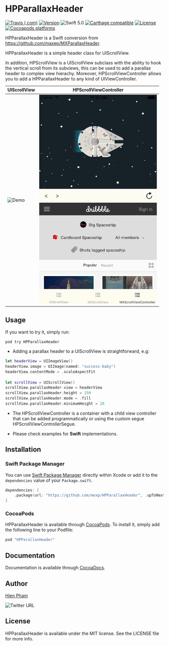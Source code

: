 # HPParallaxHeader

[![Travis (.com)](https://img.shields.io/travis/com/ngochiencse/HPParallaxHeader)](https://www.travis-ci.com/github/ngochiencse/HPParallaxHeader)
[![Version](https://img.shields.io/cocoapods/v/HPParallaxHeader)](http://cocoapods.org/pods/HPParallaxHeader)
![Swift 5.0](https://img.shields.io/badge/swift-5.0-orange)
[![Carthage compatible](https://img.shields.io/badge/Carthage-compatible-4BC51D.svg?style=flat)](https://github.com/Carthage/Carthage)
[![License](https://img.shields.io/cocoapods/l/HPParallaxHeader)](http://cocoapods.org/pods/HPParallaxHeader)
[![Cocoapods platforms](https://img.shields.io/cocoapods/p/HPParallaxHeader)](http://cocoapods.org/pods/HPParallaxHeader)

HPParallaxHeader is a Swift conversion from https://github.com/maxep/MXParallaxHeader.

HPParallaxHeader is a simple header class for UIScrollView.

In addition, HPScrollView is a UIScrollView subclass with the ability to hook the vertical scroll from its subviews, this can be used to add a parallax header to complex view hierachy. Moreover, HPScrollViewController allows you to add a HPParallaxHeader to any kind of UIViewController.

|             UIScrollView        |           HPScrollViewController          |
|---------------------------------|-------------------------------------------|
|![Demo](Example/demo1.gif)|![Demo](Example/demo2.gif)|

## Usage

If you want to try it, simply run:

```
pod try HPParallaxHeader
```

+ Adding a parallax header to a UIScrollView is straightforward, e.g:

```swift
let headerView = UIImageView()
headerView.image = UIImage(named: "success-baby")
headerView.contentMode = .scaleAspectFit

let scrollView = UIScrollView()
scrollView.parallaxHeader.view = headerView
scrollView.parallaxHeader.height = 150
scrollView.parallaxHeader.mode = .fill
scrollView.parallaxHeader.minimumHeight = 20
```

+ The HPScrollViewController is a container with a child view controller that can be added programmatically or using the custom segue HPScrollViewControllerSegue.

+ Please check examples for **Swift** implementations.

## Installation

### Swift Package Manager 

You can use  [Swift Package Manager](https://swift.org/package-manager/)  directly within Xcode or add it to the `dependencies` value of your `Package.swift`.

```swift
dependencies: [
    .package(url: "https://github.com/mexp/HPParallaxHeader", .upToNextMajor(from: "1.1.0"))
]
```

### CocoaPods

HPParallaxHeader is available through [CocoaPods](http://cocoapods.org). To install it, simply add the following line to your Podfile:

```ruby
pod "HPParallaxHeader"
```

## Documentation

Documentation is available through [CocoaDocs](http://cocoadocs.org/docsets/HPParallaxHeader/).

## Author

[Hien Pham](https://github.com/ngochiencse)

![Twitter URL](https://img.shields.io/twitter/url?label=Hien%20Pham&url=https%3A%2F%2Ftwitter.com%2Fngochien91)

## License

HPParallaxHeader is available under the MIT license. See the LICENSE file for more info.
